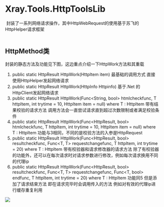 ﻿# Xray.Tools.HttpToolsLib
﻿
﻿封装了一系列网络请求操作，其中HttpWebRequest的使用基于苏飞的HttpHelper请求框架  
﻿
## HttpMethod类  
封装的静态方法及功能见下图，这边重点介绍一下HttpWork方法和其重载  
1.  public static HttpResult HttpWork(HttpItem item)  最基础的调用方式 直接使用HttpHelper发起网络请求
2.  public static HttpResult HttpWork(HttpInfo Httpinfo) 基于.Net 的HttpClient发起网络请求
3.  public static HttpResult HttpWork<T>(Func<String, bool> htmlcheckfunc, T httpItem, int trytime = 10, HttpItem item = null) where T : HttpItem 带有结果校验的请求方法 调用方法会一直尝试请求直到超过次数限制或者满足校验条件
4.  public static HttpResult HttpWork<T>(Func<HttpResult, bool> htmlcheckfunc, T httpItem, int trytime = 10, HttpItem item = null) where T : HttpItem 功能与3相同，不同的是校验方法的入参是HttpRequest
5.  public static HttpResult HttpWork<T>(Func<HttpResult, bool> resultcheckfunc, Func<T, T> requestchangefunc, T httpItem, int trytime = 20) where T : HttpItem 带有校验器和请求修改器的请求方法 除了有校验器的功能外，还可以在每次请求时对请求参数进行修改，例如每次请求换用不同的代理ip
6.  public static HttpResult HttpWork<T>(Func<HttpResult, bool> resultcheckfunc, Func<T, T> requestchangefunc, Func<T, bool> endfunc, T httpItem, int trytime = 20) where T : HttpItem 功能同5 但是添加了请求结束方法 即在请求完毕时会调用传入的方法 例如对有效的代理ip进行缓存重复利用

![](http://gitlab.zcznb.top/XXY/xraytool/-/raw/master/XrayTools/Images/Xray.Tools.HttpToolsLib.png?inline=false)